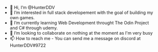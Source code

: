 - 👋 Hi, I’m @HunterDDV
- 👀 I’m interested in full stack developement with the goal of building my own games.
- 🌱 I’m currently learning Web Development throught The Odin Project and C# through udemy.
- 💞️ I’m looking to collaborate on nothing at the moment as I'm very busy
- 📫 How to reach me - You can send me a message on discord at HunterDDV#9722

<!---
HunterDDV/HunterDDV is a ✨ special ✨ repository because its `README.md` (this file) appears on your GitHub profile.
You can click the Preview link to take a look at your changes.
--->
